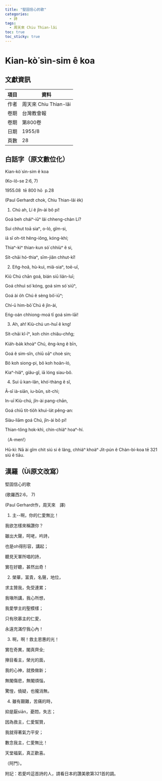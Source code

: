 ```yaml
---
title: "堅固信心的歌"
categories:
  - 詩
tags:
  - 周天來 Chiu Thian-lâi
toc: true
toc_sticky: true
---
```


# Kian-kò͘ sìn-sim ê koa

## 文獻資訊

| 項目 | 資料 |
|---|---|
| 作者 | 周天來 Chiu Thian-lâi |
| 卷期 | 台灣教會報 |
| 卷期 | 第800卷 |
| 日期 | 1955/8 |
| 頁數 | 28 |

## 白話字（原文數位化）

Kian-kò͘ sìn-sim ê koa

(Ko-lô-se 2:6, 7)

1955.08  tē 800 hō  p.28

(Paul Gerhardt chok, Chiu Thian-lâi e̍k)

1. Chú ah, Lí ê jîn-ài bô pí!

Goá beh cháiⁿ-iūⁿ lâi chheng-chàn Lí?

Sui chhut toā siaⁿ, o-ló, gîm-si,

iā sī oh-tit hêng-iông, kóng-khí;

Thiaⁿ-kìⁿ thian-kun só͘ chhiùⁿ ê si,

Si̍t-chāi hó-thiaⁿ, sīm-jiân chhut-kî!

2. En̂g-hoâ, hù-kuì, miâ-siaⁿ, toē-uī,

Kiû Chú chān goá, bián siū liân-luī;

Goá chhuì só͘ kóng, goá sim só͘ siūⁿ,

Goá ài o̍h Chú ê sèng bô͘-iūⁿ;

Chí-ū him-bō͘ Chú ê jîn-ài,

Eńg-oán chhiong-moá tī goá sim-lāi!

3. Ah, ah! Kiù-chú un-huī ê kng!

Si̍t-chāi kî-īⁿ, koh chin chiâu-chn̂g;

Kia̍h-ba̍k khoàⁿ Chú, êng-kng ê bīn,

Goá ê sim-sîn, chiū oāⁿ choè sin;

Bô koh siong-pi, bô koh hoân-ló,

Kiaⁿ-hiâⁿ, giâu-gî, iā lóng siau-bô.

4. Sui ū kan-lân, khó͘-thàng ê sî,

Ā-sī ià-siān, iu-būn, sit-chì;

In-uī Kiù-chú, jîn-ài pang-chān,

Goá chiū tit-tio̍h khuì-la̍t pêng-an:

Siàu-liām goá Chú, jîn-ài bô pí!

Thian-tông hok-khì, chin-chiàⁿ hoaⁿ-hí.

（A-men!）

Hū-kì: Nā ài gîm chit siú si ê lâng, chhiáⁿ khoàⁿ Ji̍t-pún ê Chàn-bí-koa tē 321 siú ê tiāu.

## 漢羅（Ùi原文改寫）

堅固信心的歌

(歌羅西2:6， 7)

(Paul Gerhardt作，周天來　譯)

1. 主--啊，你的仁愛無比！

我欲怎樣來稱讚你？

雖出大聲，呵咾，吟詩，

也是oh得形容，講起；

聽見天軍所唱的詩，

實在好聽，甚然出奇！

2. 榮華，富貴，名聲，地位，

求主贊我，免受連累；

我喙所講，我心所想，

我愛學主的聖模樣；

只有欣慕主的仁愛，

永遠充滿佇我心內！

3. 啊，啊！救主恩惠的光！

實在奇異，閣真齊全;

攑目看主，榮光的面，

我的心神，就換做新；

無閣傷悲，無閣煩惱，

驚惶，僥疑，也攏消無。

4. 雖有艱難，苦痛的時，

抑是厭siān，憂悶，失志；

因為救主，仁愛幫贊，

我就得著氣力平安；

數念我主，仁愛無比！

天堂福氣，真正歡喜。

（阿門）。

附記：若愛吟這首詩的人，請看日本的讚美歌第321首的調。
